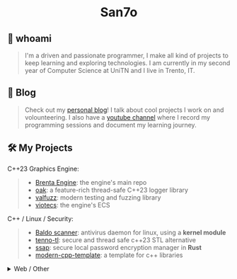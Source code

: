 <h1 align="center">San7o</h1>

## 👋 whoami
> I'm a driven and passionate programmer, I make all kind of projects to keep learning and exploring technologies.
> I am currently in my second year of Computer Science at UniTN and I live in Trento, IT.

## 📖 Blog
> Check out my [personal blog](https://unavitaunviaggio.netlify.app/)! I talk about cool projects I work on and volounteering.
> I also have a [youtube channel](https://www.youtube.com/@giovannis-diary) where I record my programming sessions and
> document my learning journey.

## 🛠️ My Projects
C++23 Graphics Engine:
>- [Brenta Engine](https://github.com/San7o/Brenta-Engine): the engine's main repo
>- [oak](https://github.com/San7o/oak): a feature-rich thread-safe C++23 logger library
>- [valfuzz](https://github.com/San7o/valFuzz): modern testing and fuzzing library
>- [viotecs](https://github.com/San7o/viotecs): the engine's ECS

C++ / Linux / Security:
>- [Baldo scanner](https://github.com/San7o/Baldo-Scanner): antivirus daemon for linux, using a **kernel module**
>- [tenno-tl](https://github.com/San7o/tenno-tl): secure and thread safe c++23 STL alternative
>- [ssap](https://github.com/San7o/ssap): secure local password encryption manager in **Rust**
>- [modern-cpp-template](https://github.com/San7o/modern-cpp-template): a template for c++ libraries

<details>
 <summary>
      Web / Other
 </summary>

>- [nixos-dotfiles](https://github.com/San7o/nixos-dotfiles): my dev setup

Web:
>- [fixmi](https://github.com/orgs/IS-FixMi/repositories): business management software using microservices.
>  [documentation](https://github.com/IS-FixMi/FixMi), 
>  [root-project](https://github.com/IS-FixMi/fixmi-compose)
>- [risto89](https://github.com/San7o/risto89-fork): online tickets market in java
>- [ledger-board](https://github.com/San7o/ledger-board): highly scalable transaction producer/consumer, built with **Kubernetes, Kafka, Django, Angular, Nginx, Redis, Celery, Docker.**
>- [webgl-markdown-portfolio](https://github.com/San7o/webgl-markdown-portfolio): a 3D renderer in WebGL and Angular
>- [elixir-blockchain](https://github.com/San7o/elixir-simple-bockchain): a simple blockchain library implemented in **elixir**.
>- [react-express-template](https://github.com/San7o/react-express-template): a meplate for web applications using node, express, typescript, react, tailwind, docker.
 
Rust:
>- [rust-lc3](https://github.com/San7o/rust-little-computer-3): implementation of a virtual machine for [LC-3](https://en.wikipedia.org/wiki/Little_Computer_3)
>- [robotUI](https://github.com/San7o/rust-robotUI): bevy visualizer for Advanced Programming 2023 @Unitn
>- [rust-pomodoro-timer](https://github.com/San7o/rust-pomodoro)
>- [rust-music-player](https://github.com/San7o/rust-music-player)

Misc:
>- [hypr-nerd-gestures](https://github.com/San7o/hypr-nerd-gestures): control hyprland through hand gestures, using **openCV**.
>- [launchpad-app-launcher](https://github.com/San7o/launchpad-app-launcher): launch commands from a novation's launchpad
>- [modern-python-template](https://github.com/San7o/modern-python-template)
>- [youtube-minuature-generator](https://github.com/San7o/youtube-miniature-generator)

</details>

